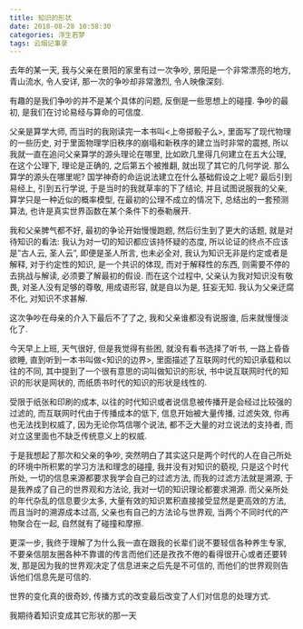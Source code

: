 ```yaml
---
title: 知识的形状
date: 2018-08-28 10:58:30
categories: 浮生若梦
tags: 云烟记事录
---
```


去年的某一天, 我与父亲在景阳的家里有过一次争吵, 
景阳是一个非常漂亮的地方, 青山流水, 令人安详, 
那一次的争吵却非常激烈, 令人映像深刻.

有趣的是我们争吵的并不是某个具体的问题, 反倒是一些思想上的碰撞. 争吵的最初, 是我们在讨论易经与算命的可信度.

父亲是算学大师, 而当时的我刚读完一本书叫<上帝掷骰子么>, 
里面写了现代物理的一些历史, 
对于里面物理学旧秩序的崩塌和新秩序的建立当时非常的震撼, 
所以我就一直在追问父亲算学的源头理论在哪里, 
比如欧几里得几何建立在五大公理, 在这个公理下, 理论是正确的, 
之后第五个被推翻, 就出现了其它的几何学说. 
那么算学的源头在哪里呢? 
国学神奇的命运说法建立在什么基础假设之上呢? 
最后引到易经上, 引到五行学说, 于是当时的我就草率的下了结论, 
并且试图说服我的父亲, 算学只是一种近似的概率模型, 
在最初的公理不成立的情况下, 总结出的一套预测算法, 
也许是真实世界函数在某个条件下的泰勒展开.

我和父亲脾气都不好, 最初的争论开始慢慢跑题, 
然后衍生到了更大的话题, 就是对待知识的看法: 
我认为对一切的知识都应该持怀疑的态度, 
所以论证的终点不应该是”古人云, 圣人云”,
即便是圣人所言, 也未必全对, 
我认为知识无非是约定或者是解释, 
对于约定性的知识, 是一个共识的体现, 
而对于解释性的东西, 
则需要不停的去挑战与解读, 必须要了解最初的假设. 
而在这个过程中, 父亲认为我对知识没有敬畏, 
对圣人没有足够的尊敬, 用成语形容, 就是自以为是, 狂妄无知. 
我认为父亲迂腐不化, 对知识不求甚解.

这次争吵在母亲的介入下最后不了了之, 
我和父亲谁都没有说服谁, 后来就慢慢淡化了.

今天早上上班, 天气很好, 但是我觉得有些困, 就没有看书选择了听书, 
一路上昏昏欲睡, 直到听到一本书叫做<知识的边界>, 
里面描述了互联网时代的知识承载和以往的不同, 
其中提到了一个很有意思的词叫做知识的形状, 
书中说互联网时代的知识的形状是网状的, 
而纸质书时代的知识的形状是线性的.

受限于纸张和印刷的成本, 
以往的时代知识或者说信息被传播开是会经过比较强的过滤的, 
而互联网时代由于传播成本的低下, 信息开始被大量传播, 过滤失效, 
你再也无法找到权威了, 因为无论你笃信哪个说法, 
都不乏大量的对立说法的支持者, 
而对立这里面也不缺乏传统意义上的权威.

于是我想起了那次和父亲的争吵, 
突然明白了其实这只是两个时代的人在自己所处的环境中所积累的学习方法和理念的碰撞, 
我并没有对知识的藐视, 只是这个时代所处, 
一切的信息来源都要求我学会自己的过滤方法, 
而我的过滤方法就是溯源, 于是我养成了自己的世界观和方法论, 
我对一切的知识理论都要求溯源.
而父亲所处的年代杂乱的信息要少太多, 
大量有效的知识累积直接接受显然是更高效的方法, 
而且当时的溯源成本过高, 父亲也有自己的方法论与世界观, 
当两个不同时代的产物聚合在一起, 自然就有了碰撞和摩擦.

更深一步, 我终于理解了为什么我一直在跟我的长辈们说不要轻信各种养生专家, 
不要亲信朋友圈各种不靠谱的传言而他们还是孜孜不倦的看得很开心或者还要转发, 
那是因为我的世界观决定了信息进来之后先是不可信的, 
而他们的世界观则告诉他们信息先是可信的.

世界的变化真的很奇妙, 传播方式的改变最后改变了人们对信息的处理方式.

我期待着知识变成其它形状的那一天
